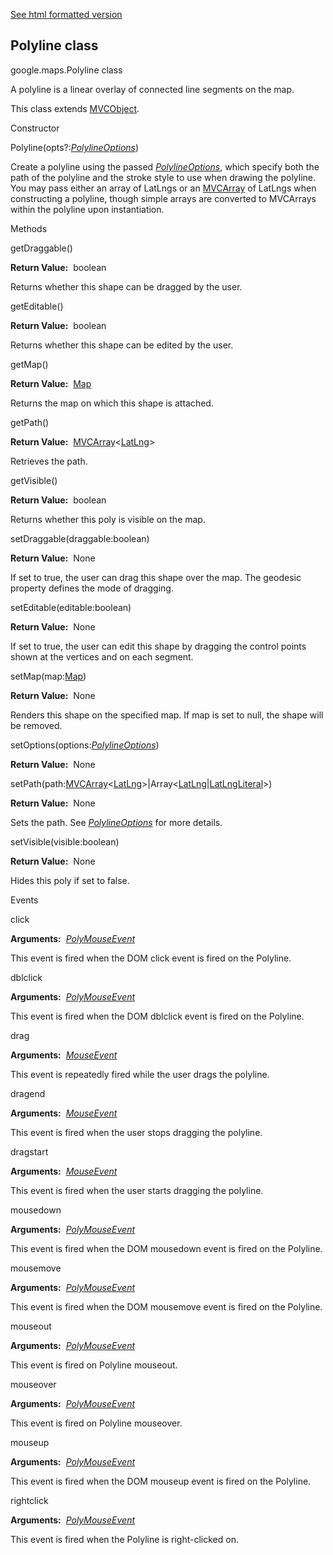 [See html formatted version](https://huasofoundries.github.io/google-maps-documentation/Polyline.html)


Polyline class
--------------

google.maps.Polyline class

A polyline is a linear overlay of connected line segments on the map.

This class extends [MVCObject](https://github.com/amenadiel/google-maps-documentation/blob/master/docs/MVCObject.md).

Constructor

Polyline(opts?:[_PolylineOptions_](https://github.com/amenadiel/google-maps-documentation/blob/master/docs/PolylineOptions.md))

Create a polyline using the passed _[PolylineOptions](https://github.com/amenadiel/google-maps-documentation/blob/master/docs/PolylineOptions.md)_, which specify both the path of the polyline and the stroke style to use when drawing the polyline. You may pass either an array of LatLngs or an [MVCArray](https://github.com/amenadiel/google-maps-documentation/blob/master/docs/MVCArray.md) of LatLngs when constructing a polyline, though simple arrays are converted to MVCArrays within the polyline upon instantiation.

Methods

getDraggable()

**Return Value:**  boolean

Returns whether this shape can be dragged by the user.

getEditable()

**Return Value:**  boolean

Returns whether this shape can be edited by the user.

getMap()

**Return Value:**  [Map](https://github.com/amenadiel/google-maps-documentation/blob/master/docs/Map.md)

Returns the map on which this shape is attached.

getPath()

**Return Value:**  [MVCArray](https://github.com/amenadiel/google-maps-documentation/blob/master/docs/MVCArray.md)<[LatLng](https://github.com/amenadiel/google-maps-documentation/blob/master/docs/LatLng.md)\>

Retrieves the path.

getVisible()

**Return Value:**  boolean

Returns whether this poly is visible on the map.

setDraggable(draggable:boolean)

**Return Value:**  None

If set to true, the user can drag this shape over the map. The geodesic property defines the mode of dragging.

setEditable(editable:boolean)

**Return Value:**  None

If set to true, the user can edit this shape by dragging the control points shown at the vertices and on each segment.

setMap(map:[Map](https://github.com/amenadiel/google-maps-documentation/blob/master/docs/Map.md))

**Return Value:**  None

Renders this shape on the specified map. If map is set to null, the shape will be removed.

setOptions(options:[_PolylineOptions_](https://github.com/amenadiel/google-maps-documentation/blob/master/docs/PolylineOptions.md))

**Return Value:**  None

setPath(path:[MVCArray](https://github.com/amenadiel/google-maps-documentation/blob/master/docs/MVCArray.md)<[LatLng](https://github.com/amenadiel/google-maps-documentation/blob/master/docs/LatLng.md)\>|Array<[LatLng](https://github.com/amenadiel/google-maps-documentation/blob/master/docs/LatLng.md)|[LatLngLiteral](https://github.com/amenadiel/google-maps-documentation/blob/master/docs/LatLngLiteral.md)\>)

**Return Value:**  None

Sets the path. See _[PolylineOptions](https://github.com/amenadiel/google-maps-documentation/blob/master/docs/PolylineOptions.md)_ for more details.

setVisible(visible:boolean)

**Return Value:**  None

Hides this poly if set to false.

Events

click

**Arguments:**  [_PolyMouseEvent_](https://github.com/amenadiel/google-maps-documentation/blob/master/docs/PolyMouseEvent.md)

This event is fired when the DOM click event is fired on the Polyline.

dblclick

**Arguments:**  [_PolyMouseEvent_](https://github.com/amenadiel/google-maps-documentation/blob/master/docs/PolyMouseEvent.md)

This event is fired when the DOM dblclick event is fired on the Polyline.

drag

**Arguments:**  [_MouseEvent_](https://github.com/amenadiel/google-maps-documentation/blob/master/docs/MouseEvent.md)

This event is repeatedly fired while the user drags the polyline.

dragend

**Arguments:**  [_MouseEvent_](https://github.com/amenadiel/google-maps-documentation/blob/master/docs/MouseEvent.md)

This event is fired when the user stops dragging the polyline.

dragstart

**Arguments:**  [_MouseEvent_](https://github.com/amenadiel/google-maps-documentation/blob/master/docs/MouseEvent.md)

This event is fired when the user starts dragging the polyline.

mousedown

**Arguments:**  [_PolyMouseEvent_](https://github.com/amenadiel/google-maps-documentation/blob/master/docs/PolyMouseEvent.md)

This event is fired when the DOM mousedown event is fired on the Polyline.

mousemove

**Arguments:**  [_PolyMouseEvent_](https://github.com/amenadiel/google-maps-documentation/blob/master/docs/PolyMouseEvent.md)

This event is fired when the DOM mousemove event is fired on the Polyline.

mouseout

**Arguments:**  [_PolyMouseEvent_](https://github.com/amenadiel/google-maps-documentation/blob/master/docs/PolyMouseEvent.md)

This event is fired on Polyline mouseout.

mouseover

**Arguments:**  [_PolyMouseEvent_](https://github.com/amenadiel/google-maps-documentation/blob/master/docs/PolyMouseEvent.md)

This event is fired on Polyline mouseover.

mouseup

**Arguments:**  [_PolyMouseEvent_](https://github.com/amenadiel/google-maps-documentation/blob/master/docs/PolyMouseEvent.md)

This event is fired when the DOM mouseup event is fired on the Polyline.

rightclick

**Arguments:**  [_PolyMouseEvent_](https://github.com/amenadiel/google-maps-documentation/blob/master/docs/PolyMouseEvent.md)

This event is fired when the Polyline is right-clicked on.